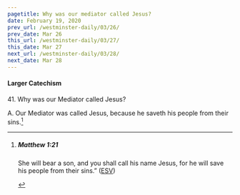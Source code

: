 ```yaml
---
pagetitle: Why was our mediator called Jesus?
date: February 19, 2020
prev_url: /westminster-daily/03/26/
prev_date: Mar 26
this_url: /westminster-daily/03/27/
this_date: Mar 27
next_url: /westminster-daily/03/28/
next_date: Mar 28
---
```


#### Larger Catechism

41\. Why was our Mediator called Jesus?

A. Our Mediator was called Jesus, because he saveth his people from their sins.[^fnref:wlc1]


[^fnref:wlc1]: <div class="esv"><h5>Matthew 1:21</h5> <div class="esv-text"><p id="p40001021.01-1">She will bear a son, and you shall call his name Jesus, for he will save his people from their sins.&#8221;  (<a href="http://www.esv.org" class="copyright">ESV</a>)</p> </div> </div>

